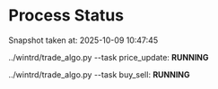 # Process Status

Snapshot taken at: 2025-10-09 10:47:45

../wintrd/trade_algo.py --task price_update: **RUNNING**

../wintrd/trade_algo.py --task buy_sell: **RUNNING**

